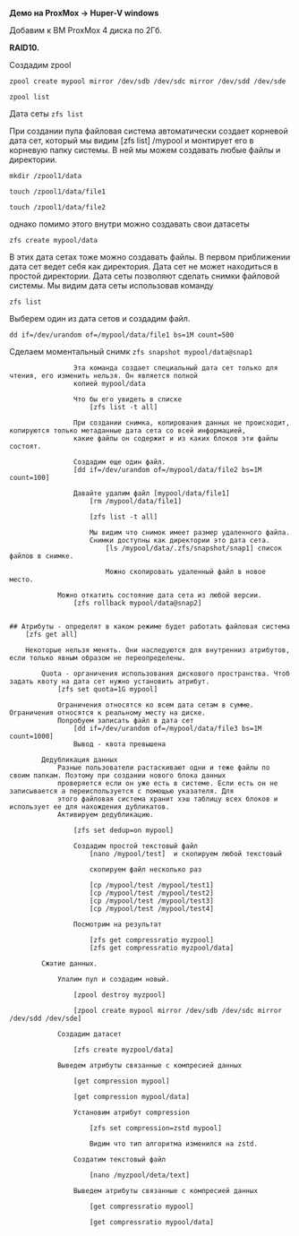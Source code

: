 **Демо на ProxMox -> Huper-V windows**

Добавим к ВМ ProxMox 4 диска по 2Гб.

**RAID10.**
		
Создадим zpool
		
`zpool create mypool mirror /dev/sdb /dev/sdc mirror /dev/sdd /dev/sde`
			
`zpool list`
			
Дата сеты
`zfs list`
		
При создании пула файловая система автоматически создает корневой дата сет, который мы видим [zfs list] /mypool и монтирует его в корневую папку системы. В ней мы можем создавать любые файлы и директории.
			
`mkdir /zpool1/data`

`touch /zpool1/data/file1`

`touch /zpool1/data/file2`
			
однако помимо этого внутри можно создавать свои датасеты

`zfs create mypool/data`
			
В этих дата сетах тоже можно создавать файлы. В первом приближении дата сет ведет себя как директория. Дата сет не может находиться в простой директории.
Дата сеты позволяют сделать снимки файловой системы. Мы видим дата сеты использовав команду 

`zfs list`

Выберем один из дата сетов и создадим файл.

`dd if=/dev/urandom of=/mypool/data/file1 bs=1M count=500`
					
Сделаем моментальный снимк
`zfs snapshot mypool/data@snap1`
					
					Эта команда создает специальный дата сет только для чтения, его изменить нельзя. Он является полной 
					копией mypool/data
					
					Что бы его увидеть в списке
						[zfs list -t all]
												
					При создании снимка, копирования данных не происходит, копируются только метаданные дата сета со всей информацией,
					какие файлы он содержит и из каких блоков эти файлы состоят.
					
					Cоздадим еще один файл.
					[dd if=/dev/urandom of=/mypool/data/file2 bs=1M count=100]
					
					Давайте удалим файл [mypool/data/file1]	
						[rm /mypool/data/file1]
						
						[zfs list -t all]
						
						Мы видим что снимок имеет размер удаленного файла.
						Снимки доступны как директории это дата сета.
							[ls /mypool/data/.zfs/snapshot/snap1] список файлов в снимке.
							
							Можно скопировать удаленный файл в новое место.
							
				Можно откатить состояние дата сета из любой версии.
					[zfs rollback mypool/data@snap2]
					
				
	## Атрибуты - определят в каком режиме будет работать файловая система
		[zfs get all]
		
		Некоторые нельзя менять. Они наследуются для внутренниз атрибутов, если только явным образом не переопределены.
							
			Quota - органичения использования дискового пространства. Чтоб задать квоту на дата сет нужно установить атрибут.
				[zfs set quota=1G mypool]
						
				Ограничения относятся ко всем дата сетам в сумме. Ограничения относятся к реальному месту на диске.
				Попробуем записать файл в дата сет
					[dd if=/dev/urandom of=/mypool/data/file3 bs=1M count=1000]
					Вывод - квота превышена
					
			Дедубликация данных
				Разные пользователи растаскивают одни и теже файлы по своим папкам. Поэтому при создании нового блока данных 
				проверяется если он уже есть в системе. Если есть он не записывается а переиспользуется с помощью указателя. Для 
				этого файловая система хранит хэш таблицу всех блоков и использует ее для нахождения дубликатов. 
				Активируем дедубликацию.
					
					[zfs set dedup=on mypool]
					
					Создадим простой текстовый файл
						[nano /mypool/test]  и скопируем любой текстовый
						
						скопируем файл несколько раз
						
						[cp /mypool/test /mypool/test1]
						[cp /mypool/test /mypool/test2]
						[cp /mypool/test /mypool/test3]
						[cp /mypool/test /mypool/test4]
						
					Посмотрим на результат
					
						[zfs get compressratio myzpool]
						[zfs get compressratio myzpool/data]					
					
			Сжатие данных.
				
				Улалим пул и создадим новый.
				
					[zpool destroy myzpool]
					
					[zpool create mypool mirror /dev/sdb /dev/sdc mirror /dev/sdd /dev/sde]
					
				Создадим датасет 
					
					[zfs create myzpool/data]
					
				Выведем атрибуты связанные с компресией данных
					
					[get compression mypool]
					
					[get compression mypool/data]
					
					Установим атрибут compression
					
						[zfs set compression=zstd mypool]
						
						Видим что тип алгоритма изменился на zstd.
						
					Создатим текстовый файл
						
						[nano /myzpool/deta/text]						
					
					Выведем атрибуты связанные с компресией данных
				
						[get compressratio mypool]
						
						[get compressratio mypool/data]
